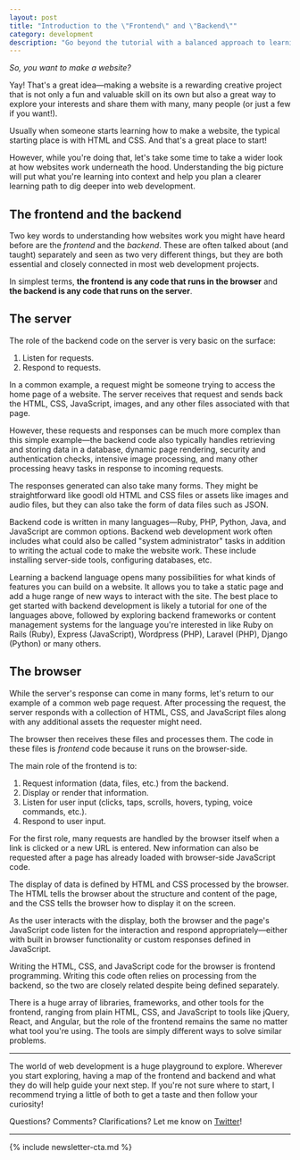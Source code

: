 ```yaml
---
layout: post
title: "Introduction to the \"Frontend\" and \"Backend\""
category: development
description: "Go beyond the tutorial with a balanced approach to learning programming."
---
```


_So, you want to make a website?_

Yay! That's a great idea—making a website is a rewarding creative project that is not only a fun and valuable skill on its own but also a great way to explore your interests and share them with many, many people (or just a few if you want!).

Usually when someone starts learning how to make a website, the typical starting place is with HTML and CSS. And that's a great place to start!

However, while you're doing that, let's take some time to take a wider look at how websites work underneath the hood. Understanding the big picture will put what you're learning into context and help you plan a clearer learning path to dig deeper into web development.

## The frontend and the backend

Two key words to understanding how websites work you might have heard before are the _frontend_ and the _backend_. These are often talked about (and taught) separately and seen as two very different things, but they are both essential and closely connected in most web development projects.

In simplest terms, **the frontend is any code that runs in the browser** and **the backend is any code that runs on the server**.

## The server

The role of the backend code on the server is very basic on the surface:

1. Listen for requests.
2. Respond to requests.

In a common example, a request might be someone trying to access the home page of a website. The server receives that request and sends back the HTML, CSS, JavaScript, images, and any other files associated with that page.

However, these requests and responses can be much more complex than this simple example—the backend code also typically handles retrieving and storing data in a database, dynamic page rendering, security and authentication checks, intensive image processing, and many other processing heavy tasks in response to incoming requests.

The responses generated can also take many forms. They might be straightforward like goodl old HTML and CSS files or assets like images and audio files, but they can also take the form of data files such as JSON.

Backend code is written in many languages—Ruby, PHP, Python, Java, and JavaScript are common options. Backend web development work often includes what could also be called "system administrator" tasks in addition to writing the actual code to make the website work. These include installing server-side tools, configuring databases, etc.

Learning a backend language opens many possibilities for what kinds of features you can build on a website. It allows you to take a static page and add a huge range of new ways to interact with the site. The best place to get started with backend development is likely a tutorial for one of the languages above, followed by exploring backend frameworks or content management systems for the language you're interested in like Ruby on Rails (Ruby), Express (JavaScript), Wordpress (PHP), Laravel (PHP), Django (Python) or many others.

## The browser

While the server's response can come in many forms, let's return to our example of a common web page request. After processing the request, the server responds with a collection of HTML, CSS, and JavaScript files along with any additional assets the requester might need.

The browser then receives these files and processes them. The code in these files is _frontend_ code because it runs on the browser-side.

The main role of the frontend is to:

1. Request information (data, files, etc.) from the backend.
2. Display or render that information.
3. Listen for user input (clicks, taps, scrolls, hovers, typing, voice commands, etc.).
4. Respond to user input.

For the first role, many requests are handled by the browser itself when a link is clicked or a new URL is entered. New information can also be requested after a page has already loaded with browser-side JavaScript code.

The display of data is defined by HTML and CSS processed by the browser. The HTML tells the browser about the structure and content of the page, and the CSS tells the browser how to display it on the screen.

As the user interacts with the display, both the browser and the page's JavaScript code listen for the interaction and respond appropriately—either with built in browser functionality or custom responses defined in JavaScript.

Writing the HTML, CSS, and JavaScript code for the browser is frontend programming. Writing this code often relies on processing from the backend, so the two are closely related despite being defined separately.

There is a huge array of libraries, frameworks, and other tools for the frontend, ranging from plain HTML, CSS, and JavaScript to tools like jQuery, React, and Angular, but the role of the frontend remains the same no matter what tool you're using. The tools are simply different ways to solve similar problems.

---

The world of web development is a huge playground to explore. Wherever you start exploring, having a map of the frontend and backend and what they do will help guide your next step. If you're not sure where to start, I recommend trying a little of both to get a taste and then follow your curiosity!

Questions? Comments? Clarifications? Let me know on [Twitter](http://twitter.com/kev_mcg)!

---

{% include newsletter-cta.md %}
